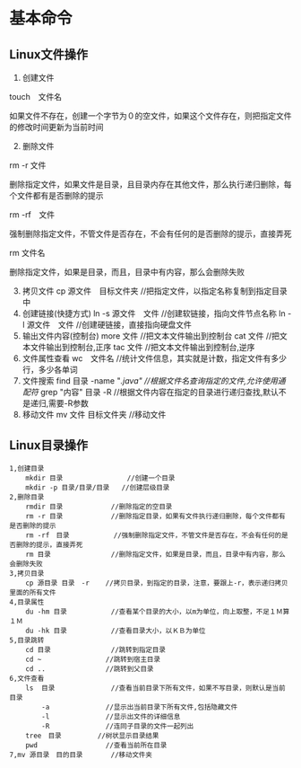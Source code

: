# 基本命令

## Linux文件操作

1. 创建文件

touch　文件名

如果文件不存在，创建一个字节为０的空文件，如果这个文件存在，则把指定文件的修改时间更新为当前时间

2. 删除文件

rm -r 文件

删除指定文件，如果文件是目录，且目录内存在其他文件，那么执行递归删除，每个文件都有是否删除的提示

rm -rf　文件

强制删除指定文件，不管文件是否存在，不会有任何的是否删除的提示，直接弄死

rm 文件名

删除指定文件，如果是目录，而且，目录中有内容，那么会删除失败

3. 拷贝文件
		cp 源文件　目标文件夹	//把指定文件，以指定名称复制到指定目录中
4. 创建链接(快捷方式)
		ln -s 源文件　文件	//创建软链接，指向文件节点名称
		ln -l 源文件　文件	//创建硬链接，直接指向硬盘文件
5. 输出文件内容(控制台)
		more 文件			//把文本文件输出到控制台
		cat 文件				//把文本文件输出到控制台,正序
		tac	文件				//把文本文件输出到控制台,逆序
6. 文件属性查看
		wc　文件名			//统计文件信息，其实就是计数，指定文件有多少行，多少各单词
7. 文件搜索 
		find 目录 -name "*.java"		//根据文件名查询指定的文件,允许使用通配符*
		grep "内容" 目录 -R			//根据文件内容在指定的目录进行递归查找,默认不是递归,需要-R参数
8. 移动文件
		mv 文件 目标文件夹		//移动文件

## Linux目录操作

	1,创建目录
		mkdir 目录				//创建一个目录
		mkdir -p 目录/目录/目录	//创建层级目录
	2,删除目录
		rmdir 目录			//删除指定的空目录
		rm -r 目录			//删除指定目录，如果有文件执行递归删除，每个文件都有是否删除的提示
		rm -rf　目录			//强制删除指定文件，不管文件是否存在，不会有任何的是否删除的提示，直接弄死
		rm 目录				//删除指定文件，如果是目录，而且，目录中有内容，那么会删除失败
	3,拷贝目录
		cp 源目录 目录　-r	//拷贝目录，到指定的目录，注意，要跟上-r，表示递归拷贝里面的所有文件
	4,目录属性
		du -hm 目录			//查看某个目录的大小，以m为单位，向上取整，不足１Ｍ算１Ｍ
		du -hk 目录			//查看目录大小，以ＫＢ为单位
	5,目录跳转
		cd 目录				//跳转到指定目录
		cd ~				//跳转到宿主目录
		cd ..				//跳转到父目录
	6,文件查看
		ls	目录				//查看当前目录下所有文件，如果不写目录，则默认是当前目录
			-a				//显示出当前目录下所有文件,包括隐藏文件
			-l				//显示出文件的详细信息
			-R				//连同子目录的文件一起列出
		tree　目录			//树状显示目录结果
		pwd					//查看当前所在目录
	7,mv 源目录　目的目录		//移动文件夹


